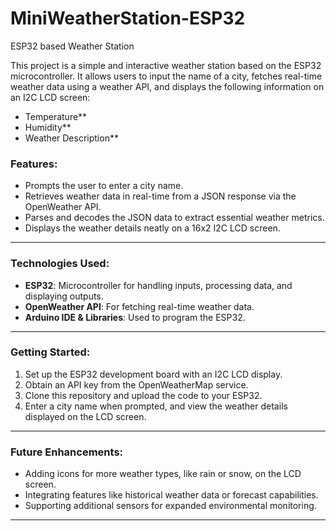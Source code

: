 # MiniWeatherStation-ESP32
ESP32 based Weather Station

This project is a simple and interactive weather station based on the ESP32 microcontroller. It allows users to input the name of a city, fetches real-time weather data using a weather API, and displays the following information on an I2C LCD screen:  
- Temperature**  
- Humidity**  
- Weather Description**  



### **Features:**
- Prompts the user to enter a city name.
- Retrieves weather data in real-time from a JSON response via the OpenWeather API.
- Parses and decodes the JSON data to extract essential weather metrics.
- Displays the weather details neatly on a 16x2 I2C LCD screen.

---

### **Technologies Used:**
- **ESP32**: Microcontroller for handling inputs, processing data, and displaying outputs.  
- **OpenWeather API**: For fetching real-time weather data.  
- **Arduino IDE & Libraries**: Used to program the ESP32.  

---

### **Getting Started:**
1. Set up the ESP32 development board with an I2C LCD display.
2. Obtain an API key from the OpenWeatherMap service.
3. Clone this repository and upload the code to your ESP32.
4. Enter a city name when prompted, and view the weather details displayed on the LCD screen.

---

### **Future Enhancements:**
- Adding icons for more weather types, like rain or snow, on the LCD screen.
- Integrating features like historical weather data or forecast capabilities.
- Supporting additional sensors for expanded environmental monitoring.

---
